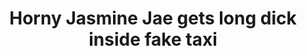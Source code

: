 ---
layout: post
title: Horny Jasmine Jae gets long dick inside fake taxi
duration: '06:53'
view: 159
rate: 2
video: 'https://flashservice.xvideos.com/embedframe/24836147'
priority: 0.9
changefreq: daily
---